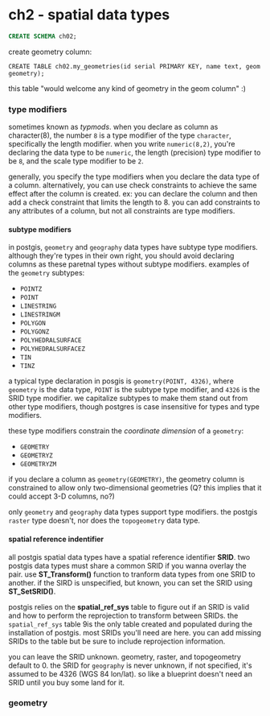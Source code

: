 # ch2 - spatial data types

```sql
CREATE SCHEMA ch02;
```

create geometry column:
```
CREATE TABLE ch02.my_geometries(id serial PRIMARY KEY, name text, geom geometry);
```

this table "would welcome any kind of geometry in the geom column" :)

### type modifiers
sometimes known as *typmods*. when you declare as column as character(8), the number `8` is a type modifier of the type `character`, specifically the length modifier. when you write `numeric(8,2)`, you're declaring the data type to be `numeric`, the length (precision) type modifier to be `8`, and the scale type modifier to be `2`.

generally, you specify the type modifiers when you declare the data type of a column. alternatively, you can use check constraints to achieve the same effect after the column is created. ex: you can declare the column and then add a check constraint that limits the length to 8. you can add constraints to any attributes of a column, but not all constraints are type modifiers.

#### subtype modifiers
in postgis, `geometry` and `geography` data types have subtype type modifiers. although they're types in their own right, you should avoid declaring columns as these paretnal types without subtype modifiers. examples of the `geometry` subtypes:
- `POINTZ`
- `POINT`
- `LINESTRING`
- `LINESTRINGM`
- `POLYGON`
- `POLYGONZ`
- `POLYHEDRALSURFACE`
- `POLYHEDRALSURFACEZ`
- `TIN`
- `TINZ`

a typical type declaration in posgis is `geometry(POINT, 4326)`, where `geometry` is the data type, `POINT` is the subtype type modifier, and `4326` is the SRID type modifier. we capitalize subtypes to make them stand out from other type modifiers, though postgres is case insensitive for types and type modifiers.

these type modifiers constrain the *coordinate dimension* of a `geometry`:
- `GEOMETRY`
- `GEOMETRYZ`
- `GEOMETRYZM`

if you declare a column as `geometry(GEOMETRY)`, the geometry column is constrained to allow only two-dimensional geometries (Q? this implies that it could accept 3-D columns, no?)

only `geometry` and `geography` data types support type modifiers. the postgis `raster` type doesn't, nor does the `topogeometry` data type.

#### spatial reference indentifier
all postgis spatial data types have a spatial reference identifier **SRID**. two postgis data types must share a common SRID if you wanna overlay the pair. use **ST_Transform()** function to tranform data types from one SRID to another. if the SIRD is unspecified, but known, you can set the SRID using **ST_SetSRID()**.

postgis relies on the **spatial_ref_sys** table to figure out if an SRID is valid and how to perform the reprojection to transform between SRIDs. the `spatial_ref_sys` table 9is the only table created and populated during the installation of postgis. most SRIDs you'll need are here. you can add missing SRIDs to the table but be sure to include reprojection information.

you can leave the SRID unknown. geometry, raster, and topogeometry default to 0. the SRID for `geography` is never unknown, if not specified, it's assumed to be 4326 (WGS 84 lon/lat). so like a blueprint doesn't need an SRID until you buy some land for it.

### geometry